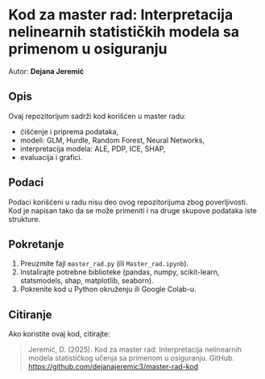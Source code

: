 # Kod za master rad: Interpretacija nelinearnih statističkih modela sa primenom u osiguranju

Autor: **Dejana Jeremić**

## Opis
Ovaj repozitorijum sadrži kod korišćen u master radu:
- čišćenje i priprema podataka,
- modeli: GLM, Hurdle, Random Forest, Neural Networks,
- interpretacija modela: ALE, PDP, ICE, SHAP,
- evaluacija i grafici.
  
## Podaci
Podaci korišćeni u radu nisu deo ovog repozitorijuma zbog poverljivosti.  
Kod je napisan tako da se može primeniti i na druge skupove podataka iste strukture.  

## Pokretanje
1. Preuzmite fajl `master_rad.py` (ili `Master_rad.ipynb`).  
2. Instalirajte potrebne biblioteke (pandas, numpy, scikit-learn, statsmodels, shap, matplotlib, seaborn).  
3. Pokrenite kod u Python okruženju ili Google Colab-u.  

## Citiranje
Ako koristite ovaj kod, citirajte:  
> Jeremić, D. (2025). Kod za master rad: Interpretacija nelinearnih modela statističkog učenja sa primenom u osiguranju. GitHub. <https://github.com/dejanajeremic3/master-rad-kod>
